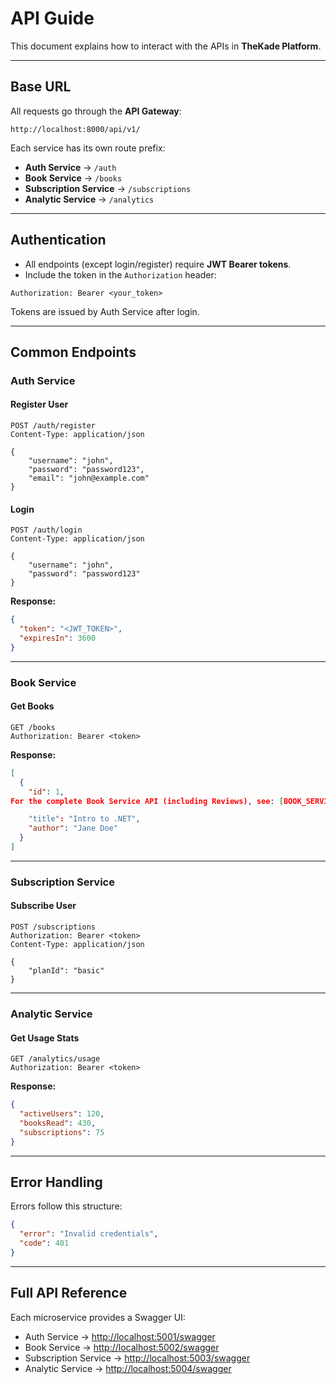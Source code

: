 # API Guide

This document explains how to interact with the APIs in **TheKade Platform**.

---

## Base URL

All requests go through the **API Gateway**:

```
http://localhost:8000/api/v1/
```

Each service has its own route prefix:

- **Auth Service** → `/auth`
- **Book Service** → `/books`
- **Subscription Service** → `/subscriptions`
- **Analytic Service** → `/analytics`

---

## Authentication

- All endpoints (except login/register) require **JWT Bearer tokens**.
- Include the token in the `Authorization` header:

```http
Authorization: Bearer <your_token>
```

Tokens are issued by Auth Service after login.

---

## Common Endpoints

### Auth Service

#### Register User

```http
POST /auth/register
Content-Type: application/json

{
    "username": "john",
    "password": "password123",
    "email": "john@example.com"
}
```

#### Login

```http
POST /auth/login
Content-Type: application/json

{
    "username": "john",
    "password": "password123"
}
```

**Response:**

```json
{
  "token": "<JWT_TOKEN>",
  "expiresIn": 3600
}
```

---

### Book Service

#### Get Books

```http
GET /books
Authorization: Bearer <token>
```

**Response:**

```json
[
  {
    "id": 1,
For the complete Book Service API (including Reviews), see: [BOOK_SERVICE_API.md](./BOOK_SERVICE_API.md)

    "title": "Intro to .NET",
    "author": "Jane Doe"
  }
]
```

---

### Subscription Service

#### Subscribe User

```http
POST /subscriptions
Authorization: Bearer <token>
Content-Type: application/json

{
    "planId": "basic"
}
```

---

### Analytic Service

#### Get Usage Stats

```http
GET /analytics/usage
Authorization: Bearer <token>
```

**Response:**

```json
{
  "activeUsers": 120,
  "booksRead": 430,
  "subscriptions": 75
}
```

---

## Error Handling

Errors follow this structure:

```json
{
  "error": "Invalid credentials",
  "code": 401
}
```

---

## Full API Reference

Each microservice provides a Swagger UI:

- Auth Service → [http://localhost:5001/swagger](http://localhost:5001/swagger)
- Book Service → [http://localhost:5002/swagger](http://localhost:5002/swagger)
- Subscription Service → [http://localhost:5003/swagger](http://localhost:5003/swagger)
- Analytic Service → [http://localhost:5004/swagger](http://localhost:5004/swagger)
